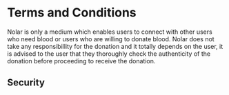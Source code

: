 # Terms and Conditions

Nolar is only a medium which enables users to connect with other users who need blood or users who are willing to donate blood.
Nolar does not take any responsibillity for the donation and it totally depends on the user, it is advised to the user that they thoroughly check the authenticity of the donation before proceeding to receive the donation.





## Security

